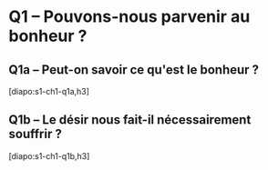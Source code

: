 # Q1 – Pouvons-nous parvenir au bonheur ?

## Q1a – Peut-on savoir ce qu'est le bonheur ?

[diapo:s1-ch1-q1a,h3]

## Q1b – Le désir nous fait-il nécessairement souffrir ?

[diapo:s1-ch1-q1b,h3]